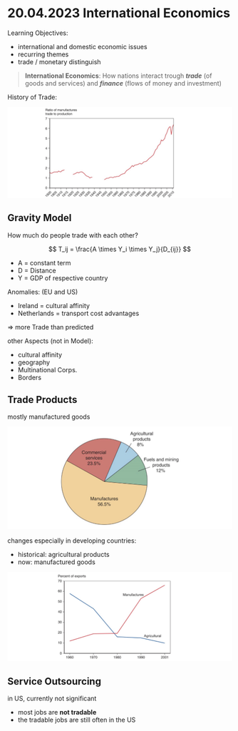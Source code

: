 # 20.04.2023 International Economics



Learning Objectives:

- international and domestic economic issues
- recurring themes
- trade / monetary distinguish  

> **International Economics**: How nations interact trough ***trade*** (of goods and services) and ***finance*** (flows of money and investment)



History of Trade:

![img](../images/2023-04-20_13-37-40.jpg)

## Gravity Model

How much do people trade with each other? 


$$
T_ij = \frac{A \times Y_i \times Y_j}{D_{ij}}
$$

- A = constant term
- D = Distance
- Y = GDP of respective country



Anomalies: (EU and US)

- Ireland = cultural affinity
- Netherlands = transport cost advantages

=> more Trade than predicted



other Aspects (not in Model):

- cultural affinity
- geography
- Multinational Corps.
- Borders



## Trade Products

mostly manufactured goods

![img](../images/2023-04-20_13-37-47.jpg)

changes especially in developing countries:

- historical: agricultural products
- now: manufactured goods

![img](../images/2023-04-20_13-39-23.jpg)

## Service Outsourcing

in US, currently not significant

- most jobs are **not tradable**
- the tradable jobs are still often in the US

